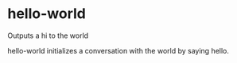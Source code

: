 # hello-world
Outputs a hi to the world

hello-world initializes a conversation with the world by saying hello.
